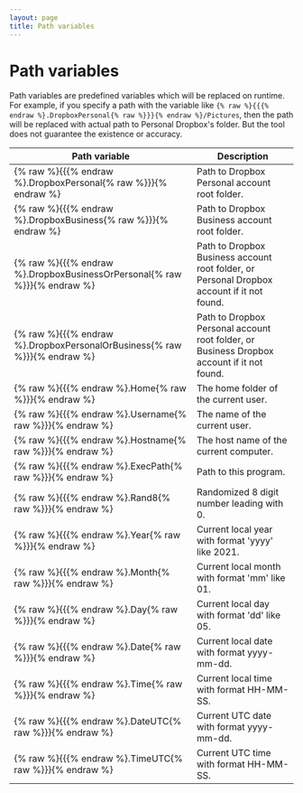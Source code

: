 ```yaml
---
layout: page
title: Path variables
---
```


# Path variables

Path variables are predefined variables which will be replaced on runtime. For example, if you specify a path with the variable like `{% raw %}{{{% endraw %}.DropboxPersonal{% raw %}}}{% endraw %}/Pictures`, then the path will be replaced with actual path to Personal Dropbox's folder. But the tool does not guarantee the existence or accuracy.

| Path variable                  | Description                                                                                |
|--------------------------------|--------------------------------------------------------------------------------------------|
| {% raw %}{{{% endraw %}.DropboxPersonal{% raw %}}}{% endraw %}           | Path to Dropbox Personal account root folder.                                              |
| {% raw %}{{{% endraw %}.DropboxBusiness{% raw %}}}{% endraw %}           | Path to Dropbox Business account root folder.                                              |
| {% raw %}{{{% endraw %}.DropboxBusinessOrPersonal{% raw %}}}{% endraw %} | Path to Dropbox Business account root folder, or Personal Dropbox account if it not found. |
| {% raw %}{{{% endraw %}.DropboxPersonalOrBusiness{% raw %}}}{% endraw %} | Path to Dropbox Personal account root folder, or Business Dropbox account if it not found. |
| {% raw %}{{{% endraw %}.Home{% raw %}}}{% endraw %}                      | The home folder of the current user.                                                       |
| {% raw %}{{{% endraw %}.Username{% raw %}}}{% endraw %}                  | The name of the current user.                                                              |
| {% raw %}{{{% endraw %}.Hostname{% raw %}}}{% endraw %}                  | The host name of the current computer.                                                     |
| {% raw %}{{{% endraw %}.ExecPath{% raw %}}}{% endraw %}                  | Path to this program.                                                                      |
| {% raw %}{{{% endraw %}.Rand8{% raw %}}}{% endraw %}                     | Randomized 8 digit number leading with 0.                                                  |
| {% raw %}{{{% endraw %}.Year{% raw %}}}{% endraw %}                      | Current local year with format 'yyyy' like 2021.                                           |
| {% raw %}{{{% endraw %}.Month{% raw %}}}{% endraw %}                     | Current local month with format 'mm' like 01.                                              |
| {% raw %}{{{% endraw %}.Day{% raw %}}}{% endraw %}                       | Current local day with format 'dd' like 05.                                                |
| {% raw %}{{{% endraw %}.Date{% raw %}}}{% endraw %}                      | Current local date with format yyyy-mm-dd.                                                 |
| {% raw %}{{{% endraw %}.Time{% raw %}}}{% endraw %}                      | Current local time with format HH-MM-SS.                                                   |
| {% raw %}{{{% endraw %}.DateUTC{% raw %}}}{% endraw %}                   | Current UTC date with format yyyy-mm-dd.                                                   |
| {% raw %}{{{% endraw %}.TimeUTC{% raw %}}}{% endraw %}                   | Current UTC time with format HH-MM-SS.                                                     |


